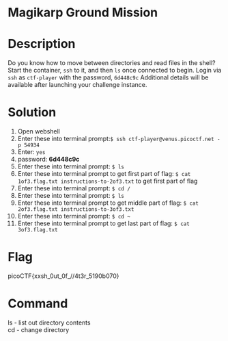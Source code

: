 # Magikarp Ground Mission
# Description
Do you know how to move between directories and read files in the shell? Start the container, `ssh` to it, and then `ls` once connected to begin. Login via `ssh` as `ctf-player` with the password, `6d448c9c`
Additional details will be available after launching your challenge instance.

# Solution
1. Open webshell
2. Enter these into terminal prompt:`$ ssh ctf-player@venus.picoctf.net -p 54934`
3. Enter: `yes`
4. password: **6d448c9c**
5. Enter these into terminal prompt: `$ ls`
6. Enter these into terminal prompt to get first part of flag: `$ cat 1of3.flag.txt instructions-to-2of3.txt` to get first part of flag
7. Enter these into terminal prompt: `$ cd /`
8. Enter these into terminal prompt: `$ ls`
9. Enter these into terminal prompt to get middle part of flag: `$ cat 2of3.flag.txt instructions-to-3of3.txt`
10. Enter these into terminal prompt: `$ cd ~`
11. Enter these into terminal prompt to get last part of flag: `$ cat 3of3.flag.txt`

# Flag
picoCTF{xxsh_0ut_0f_\/\/4t3r_5190b070}

# Command
ls - list out directory contents <br>
cd - change directory
